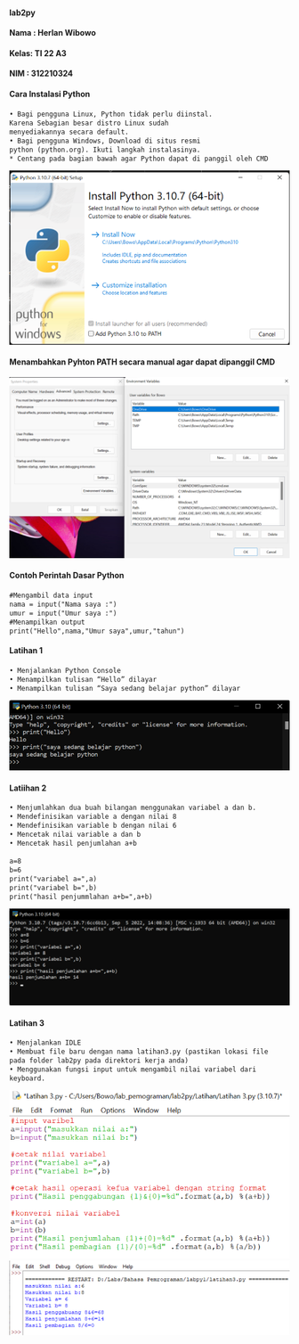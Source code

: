 #### lab2py
#### Nama : Herlan Wibowo
#### Kelas: TI 22 A3
#### NIM  : 312210324
#### Cara Instalasi Python
    • Bagi pengguna Linux, Python tidak perlu diinstal.
    Karena Sebagian besar distro Linux sudah
    menyediakannya secara default.
    • Bagi pengguna Windows, Download di situs resmi
    python (python.org). Ikuti langkah instalasinya.
    * Centang pada bagian bawah agar Python dapat di panggil oleh CMD
![Gambar 1](Latihan/SS1.png)
#### Menambahkan Pyhton PATH secara manual agar dapat dipanggil CMD
![Gambar 2](Latihan/SS2.png)
#### Contoh Perintah Dasar Python
    #Mengambil data input
    nama = input("Nama saya :")
    umur = input("Umur saya :")
    #Menampilkan output
    print("Hello",nama,"Umur saya",umur,"tahun")
#### Latihan 1
    • Menjalankan Python Console
    • Menampilkan tulisan “Hello” dilayar
    • Menampilkan tulisan “Saya sedang belajar python” dilayar
![Gambar3](Latihan/SS3.png)
#### Latiihan 2
    • Menjumlahkan dua buah bilangan menggunakan variabel a dan b.
    • Mendefinisikan variable a dengan nilai 8
    • Mendefinisikan variable b dengan nilai 6
    • Mencetak nilai variable a dan b
    • Mencetak hasil penjumlahan a+b
    
    a=8
    b=6
    print("variabel a=",a)
    print("variabel b=",b)
    print("hasil penjummlahan a+b=",a+b)
![Gambar 4](Latihan/SS4.png)
#### Latihan 3
    • Menjalankan IDLE
    • Membuat file baru dengan nama latihan3.py (pastikan lokasi file
    pada folder lab2py pada direktori kerja anda)
    • Menggunakan fungsi input untuk mengambil nilai variabel dari
    keyboard.
![Gambar 5](Latihan/SS5.png)
![Gambar 6](Latihan/SS6.png)
